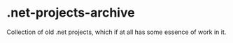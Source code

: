 # .net-projects-archive
Collection of old .net projects, which if at all has some essence of work in it.

